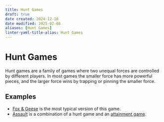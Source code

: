 ```yaml
---
title: Hunt Games
draft: true
date created: 2024-12-18
date modified: 2025-02-08
aliases: [Hunt Games]
linter-yaml-title-alias: Hunt Games
---
```

# Hunt Games

Hunt games are a family of games where two unequal forces are controlled by different players. In most games the smaller force has more powerful pieces, and the larger force wins by trapping or pinning the smaller force.

## Examples

- [Fox & Geese](games/fox-and-geese/fox-and-geese.md) is the most typical version of this game.
- [Assault](games/assault/assault.md) is a combination of a hunt game and an [attainment game](articles/families/attainment-games/attainment-games.md).
